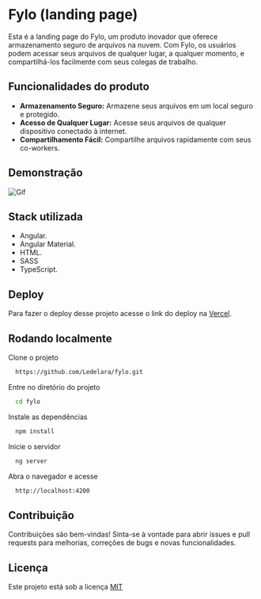 
# Fylo (landing page)

Esta é a landing page do Fylo, um produto inovador que oferece armazenamento seguro de arquivos na nuvem. Com Fylo, os usuários podem acessar seus arquivos de qualquer lugar, a qualquer momento, e compartilhá-los facilmente com seus colegas de trabalho.


## Funcionalidades do produto

- **Armazenamento Seguro:** Armazene seus arquivos em um local seguro e protegido.
- **Acesso de Qualquer Lugar:** Acesse seus arquivos de qualquer dispositivo conectado à internet.
- **Compartilhamento Fácil:** Compartilhe arquivos rapidamente com seus co-workers.



## Demonstração

![Gif](https://i.ibb.co/D9XVK13/imagem-2024-06-21-155703185.png)
## Stack utilizada

- Angular.
- Angular Material.
- HTML.
- SASS
- TypeScript.

## Deploy

Para fazer o deploy desse projeto acesse o link do deploy na [Vercel](https://fylo-seven-tau.vercel.app).


## Rodando localmente

Clone o projeto

```bash
  https://github.com/Ledelara/fylo.git
```

Entre no diretório do projeto

```bash
  cd fylo
```

Instale as dependências

```bash
  npm install
```

Inicie o servidor

```bash
  ng server
```

Abra o navegador e acesse
```bash
  http://localhost:4200
```


## Contribuição

Contribuições são bem-vindas! Sinta-se à vontade para abrir issues e pull requests para melhorias, correções de bugs e novas funcionalidades.


## Licença

Este projeto está sob a licença [MIT](https://choosealicense.com/licenses/mit/)

